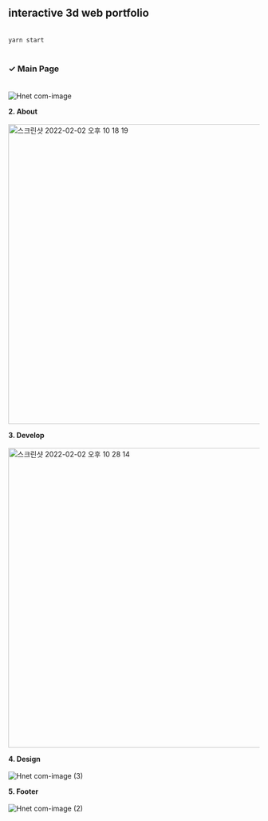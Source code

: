 ## interactive 3d web portfolio 
<br /> ```yarn start```
<br /><br />
### ✓ Main Page<br /><br />
![Hnet com-image](https://user-images.githubusercontent.com/98101323/152154882-36f2cc9c-173a-42e5-a4dd-8a2fefe79e3f.gif)

<strong>2. About </strong><br /><br />
<img width="600" alt="스크린샷 2022-02-02 오후 10 18 19" src="https://user-images.githubusercontent.com/98101323/152161418-874b8b25-8c3a-4b17-bcc1-a85dd088c727.png">

<strong>3. Develop</strong><br /><br />
<img width="600" alt="스크린샷 2022-02-02 오후 10 28 14" src="https://user-images.githubusercontent.com/98101323/152167786-ff565abb-24a1-4552-907e-175bfbb77e2c.png">


<strong>4. Design</strong><br /><br />
![Hnet com-image (3)](https://user-images.githubusercontent.com/98101323/152167813-104537a0-b8fb-4d6d-ae9b-60be2fbfc534.gif)


<strong>5. Footer<br/><br/></strong>
![Hnet com-image (2)](https://user-images.githubusercontent.com/98101323/152157106-b8301d22-5509-4f4e-b0d5-97755a07cbc1.gif)
